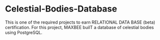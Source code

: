 # Celestial-Bodies-Database
This is one of the required projects to earn RELATIONAL DATA BASE (beta) certification.  For this project, MAXBEE builT a database of celestial bodies using PostgreSQL.
